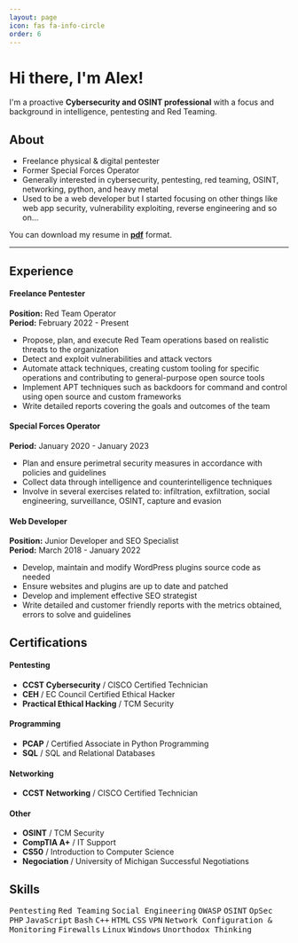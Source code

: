 ```yaml
---
layout: page
icon: fas fa-info-circle
order: 6
---
```


# Hi there, I'm Alex!

I'm a proactive **Cybersecurity and OSINT professional** with a focus and background in intelligence, pentesting and Red Teaming.

## About

- Freelance physical & digital pentester
- Former Special Forces Operator
- Generally interested in cybersecurity, pentesting, red teaming, OSINT, networking, python, and heavy metal
- Used to be a web developer but I started focusing on other things like web app security, vulnerability exploiting, reverse engineering and so on...

You can download my resume in **[pdf](/assets/docs/alejandro_martinez_espinosa_resume.pdf)** format.

---

## Experience

#### Freelance Pentester

**Position:** Red Team Operator<br>
**Period:** February 2022 - Present

- Propose, plan, and execute Red Team operations based on realistic threats to the organization
- Detect and exploit vulnerabilities and attack vectors
- Automate attack techniques, creating custom tooling for specific operations and contributing to general-purpose open source tools
- Implement APT techniques such as backdoors for command and control using open source and custom frameworks 
- Write detailed reports covering the goals and outcomes of the team

#### Special Forces Operator

**Period:** January 2020 - January 2023

- Plan and ensure perimetral security measures in accordance with policies and guidelines
- Collect data through intelligence and counterintelligence techniques
- Involve in several exercises related to: infiltration, exfiltration, social engineering, surveillance, OSINT, capture and evasion

#### Web Developer

**Position:** Junior Developer and SEO Specialist<br>
**Period:** March 2018 - January 2022

- Develop, maintain and modify WordPress plugins source code as needed
- Ensure websites and plugins are up to date and patched
- Develop and implement effective SEO strategist
- Write detailed and customer friendly reports with the metrics obtained, errors to solve and guidelines

## Certifications 

#### Pentesting

- **CCST Cybersecurity** / CISCO Certified Technician
- **CEH** / EC Council Certified Ethical Hacker
- **Practical Ethical Hacking** / TCM Security

#### Programming

- **PCAP** / Certified Associate in Python Programming
- **SQL** / SQL and Relational Databases

#### Networking 

- **CCST Networking** / CISCO Certified Technician

#### Other

- **OSINT** / TCM Security
- **CompTIA A+** / IT Support
- **CS50** / Introduction to Computer Science
- **Negociation** / University of Michigan Successful Negotiations

## Skills

<kbd>Pentesting</kbd> <kbd>Red Teaming</kbd> <kbd>Social Engineering</kbd> <kbd>OWASP</kbd> <kbd>OSINT</kbd> <kbd>OpSec</kbd>
<kbd>PHP</kbd> <kbd>JavaScript</kbd> <kbd>Bash</kbd> <kbd>C++</kbd> <kbd>HTML</kbd> <kbd>CSS</kbd>
<kbd>VPN</kbd> <kbd>Network Configuration & Monitoring</kbd> <kbd>Firewalls</kbd> <kbd>Linux</kbd> <kbd>Windows</kbd> <kbd>Unorthodox Thinking</kbd>



